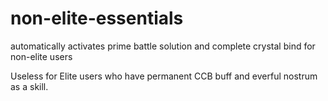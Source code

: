 # non-elite-essentials
automatically activates prime battle solution and complete crystal bind for non-elite users


Useless for Elite users who have permanent CCB buff and everful nostrum as a skill.
